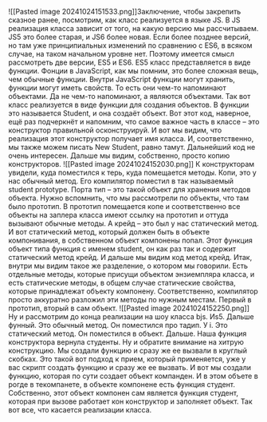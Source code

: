 ![[Pasted image 20241024151533.png]]Заключение, чтобы закрепить сказное ранее, посмотрим, как
класс реализуется в языке JS.
В JS реализация класса зависит от того, на какую версию
мы рассчитываем.
JS5 это более старая, и JS6 более новая.
Если более позднее версий, но там уже принципиальных
изменений по сравнению с ES6, в всяком случае,
на таком начальном уровне нет.
Поэтому имеется смысл рассмотреть две версии, ES5 и ES6.
ES5 класс представляется в виде функции.
Фонции в JavaScript, как мы помним, это более сложная
вещь, чем обычные функции.
Внутри JavaScript функции могут хранить, функции могут
иметь свойств.
То есть они чем-то напоминают объектами.
Да не чем-то напоминают, а являются объектами.
Так вот класс реализуется в виде функции для создания объектов.
В функции это называется Student, и она создаёт объект.
Вот этот код, наверное, ещё раз подчеркнёт и напомним,
что самое важное часть в классе – это конструктор правильной
осконструируй.
И вот мы видим, что реализация этот конструктор получает
имя класса.
И, соответственно, мы также можем писать New Student, равно
тамут.
Дальнейший код не очень интересен.
Дальше мы видим, собственно, просто копию конструкторов.
![[Pasted image 20241024152030.png]]
К конструкторам увидели, куда поместился к терь, куда помещается методы.
Копи, это у нас обычный метод.
Его компилятор поместил в так называемый student prototype.
Порта тип – это такой объект для хранения методов объекта.
Нужно вспомнить, что мы рассмотрели по объекты, что там было прототип.
В прототип помещается копе и соответственно все объекты на заплера класса имеют ссылку на прототип и оттуда вызывают обычные методы.
А крейд – это был у нас статический метод.
И вот статический метод, который должен быть в объекте компонивания, в собственном объект компонены попал.
Этот функция объект типа функция с именем student, он как раз так и содержит статический метод крейд.
И дальше мы видим код метод крейд.
Итак, внутри мы видим такое же разделение, о котором мы говорили.
Есть отдельные методы, которые присущи объектом энзиемпляра класса,
и есть статические методы, в общем случае статические свойства, которые принадлежат объекту компонену.
Соответственно, компилятор просто аккуратно разложил эти методы по нужным местам.
Первый в прототип, вторый в сам объект.
![[Pasted image 20241024152250.png]]
Ну и рассмотрим до конца реализации на шоу класса bjs.
Иs5.
Дальше фунный. Это обычный метод. Он поместился про тадип.
У i. Это статический метод. Он поместился в объект.
Дальше.
Наша функция конструктора вернула студенты.
Ну и обратите внимание на хитрую конструкцию. Мы создали функцию и сразу же ее вызвали в круглый скобках.
Это такой вот подход к прием, который применяется, уже у вас скрипт создать функцию и сразу же ее вызвать.
И вот мы создали функцию, которая по сути создает объект компанден.
И в этом объете в рогде в текомпанете, в объекте компонене есть функция студент.
Собственно, этот объект компонен сам является функция студент, которая при вызове работает кон конструктор и заполняет объект.
Так вот все, что касается реализации класса.
